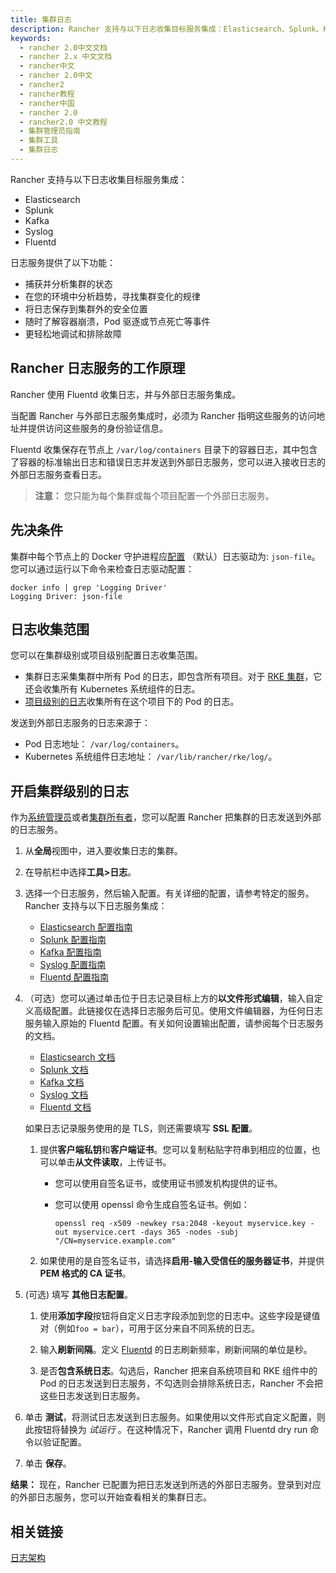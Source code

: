 ```yaml
---
title: 集群日志
description: Rancher 支持与以下日志收集目标服务集成：Elasticsearch、Splunk、Kafka、Syslog、Fluentd。日志服务提供了以下功能：捕获并分析集群的状态、在您的环境中分析趋势，寻找集群变化的规律、将日志保存到集群外的安全位置、随时了解容器崩溃，Pod 驱逐或节点死亡等事件、更轻松地调试和排除故障。
keywords:
  - rancher 2.0中文文档
  - rancher 2.x 中文文档
  - rancher中文
  - rancher 2.0中文
  - rancher2
  - rancher教程
  - rancher中国
  - rancher 2.0
  - rancher2.0 中文教程
  - 集群管理员指南
  - 集群工具
  - 集群日志
---
```


Rancher 支持与以下日志收集目标服务集成：

- Elasticsearch
- Splunk
- Kafka
- Syslog
- Fluentd

日志服务提供了以下功能：

- 捕获并分析集群的状态
- 在您的环境中分析趋势，寻找集群变化的规律
- 将日志保存到集群外的安全位置
- 随时了解容器崩溃，Pod 驱逐或节点死亡等事件
- 更轻松地调试和排除故障

## Rancher 日志服务的工作原理

Rancher 使用 Fluentd 收集日志，并与外部日志服务集成。

当配置 Rancher 与外部日志服务集成时，必须为 Rancher 指明这些服务的访问地址并提供访问这些服务的身份验证信息。

Fluentd 收集保存在节点上 `/var/log/containers` 目录下的容器日志，其中包含了容器的标准输出日志和错误日志并发送到外部日志服务，您可以进入接收日志的外部日志服务查看日志。

> **注意：** 您只能为每个集群或每个项目配置一个外部日志服务。

## 先决条件

集群中每个节点上的 Docker 守护进程应[配置](https://docs.docker.com/config/containers/logging/configure/) （默认）日志驱动为: `json-file`。您可以通过运行以下命令来检查日志驱动配置：

```shell
docker info | grep 'Logging Driver'
Logging Driver: json-file
```

## 日志收集范围

您可以在集群级别或项目级别配置日志收集范围。

- 集群日志采集集群中所有 Pod 的日志，即包含所有项目。对于 [RKE 集群](/docs/rancher2/cluster-provisioning/rke-clusters/_index)，它还会收集所有 Kubernetes 系统组件的日志。
- [项目级别的日志](/docs/rancher2/project-admin/tools/logging/_index)收集所有在这个项目下的 Pod 的日志。

发送到外部日志服务的日志来源于：

- Pod 日志地址： `/var/log/containers`。
- Kubernetes 系统组件日志地址： `/var/lib/rancher/rke/log/`。

## 开启集群级别的日志

作为[系统管理员](/docs/rancher2/admin-settings/rbac/global-permissions/_index)或者[集群所有者](/docs/rancher2/admin-settings/rbac/cluster-project-roles/_index)，您可以配置 Rancher 把集群的日志发送到外部的日志服务。

1. 从**全局**视图中，进入要收集日志的集群。

1. 在导航栏中选择**工具>日志**。

1. 选择一个日志服务，然后输入配置。有关详细的配置，请参考特定的服务。Rancher 支持与以下日志服务集成：

   - [Elasticsearch 配置指南](/docs/rancher2/logging/2.0.x-2.4.x/cluster-logging/elasticsearch/_index)
   - [Splunk 配置指南](/docs/rancher2/logging/2.0.x-2.4.x/cluster-logging/splunk/_index)
   - [Kafka 配置指南](/docs/rancher2/logging/2.0.x-2.4.x/cluster-logging/kafka/_index)
   - [Syslog 配置指南](/docs/rancher2/logging/2.0.x-2.4.x/cluster-logging/syslog/_index)
   - [Fluentd 配置指南](/docs/rancher2/logging/2.0.x-2.4.x/cluster-logging/fluentd/_index)

1. （可选）您可以通过单击位于日志记录目标上方的**以文件形式编辑**，输入自定义高级配置。此链接仅在选择日志服务后可见。使用文件编辑器，为任何日志服务输入原始的 Fluentd 配置。有关如何设置输出配置，请参阅每个日志服务的文档。

   - [Elasticsearch 文档](https://github.com/uken/fluent-plugin-elasticsearch)
   - [Splunk 文档](https://github.com/fluent/fluent-plugin-splunk)
   - [Kafka 文档](https://github.com/fluent/fluent-plugin-kafka)
   - [Syslog 文档](https://github.com/dlackty/fluent-plugin-remote_syslog)
   - [Fluentd 文档](https://docs.fluentd.org/v1.0/articles/out_forward)

   如果日志记录服务使用的是 TLS，则还需要填写 **SSL 配置**。

   1. 提供**客户端私钥**和**客户端证书**。您可以复制粘贴字符串到相应的位置，也可以单击**从文件读取**，上传证书。

      - 您可以使用自签名证书，或使用证书颁发机构提供的证书。

      - 您可以使用 openssl 命令生成自签名证书。例如：

        ```
        openssl req -x509 -newkey rsa:2048 -keyout myservice.key -out myservice.cert -days 365 -nodes -subj "/CN=myservice.example.com"
        ```

   2. 如果使用的是自签名证书，请选择**启用-输入受信任的服务器证书**，并提供 **PEM 格式的 CA 证书**。

1. (可选) 填写 **其他日志配置**。

   1. 使用**添加字段**按钮将自定义日志字段添加到您的日志中。这些字段是键值对（例如`foo = bar`），可用于区分来自不同系统的日志。

   1. 输入**刷新间隔**。定义 [Fluentd](https://www.fluentd.org/) 的日志刷新频率，刷新间隔的单位是秒。

   1. 是否**包含系统日志**。勾选后，Rancher 把来自系统项目和 RKE 组件中的 Pod 的日志发送到日志服务，不勾选则会排除系统日志，Rancher 不会把这些日志发送到日志服务。

1. 单击 **测试**，将测试日志发送到日志服务。如果使用以文件形式自定义配置，则此按钮将替换为 _试运行_ 。在这种情况下，Rancher 调用 Fluentd dry run 命令以验证配置。

1. 单击 **保存**。

**结果：** 现在，Rancher 已配置为把日志发送到所选的外部日志服务。登录到对应的外部日志服务，您可以开始查看相关的集群日志。

## 相关链接

[日志架构](https://kubernetes.io/docs/concepts/cluster-administration/logging/)
